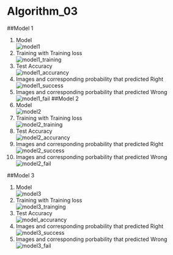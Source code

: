 # Algorithm_03
##Model 1
1. Model   
![model1](https://user-images.githubusercontent.com/11512889/173245184-3b459ef9-cf26-495d-8af7-78bed3a8d4ed.png)
2. Training with Training loss   
![model1_training](https://user-images.githubusercontent.com/11512889/173245168-a57ab89f-db9e-4754-b242-a1e6ee4bbe77.png)
3. Test Accuracy   
![model1_accurancy](https://user-images.githubusercontent.com/11512889/173245164-f9fd05e9-dccf-4cd7-8c58-5ca08c9bfa12.png)
4. Images and corresponding probability that predicted Right   
![model1_success](https://user-images.githubusercontent.com/11512889/173245166-7759b10d-d48a-4bb2-9585-9bb000abe9e0.png)
5. Images and corresponding porbability that predicted Wrong   
![model1_fail](https://user-images.githubusercontent.com/11512889/173245165-bf53be0a-73d4-4fbb-83ac-8d8b5df7b34c.png)
##Model 2
1. Model   
![model2](https://user-images.githubusercontent.com/11512889/173245169-01f5bdff-8cfd-4cde-ad0b-efc9e90d075c.png)
2. Training with Training loss   
![model2_training](https://user-images.githubusercontent.com/11512889/173245175-fac0789e-56d9-490f-b95e-2ac9f7fe74c8.png)
3. Test Accuracy   
![model2_accurancy](https://user-images.githubusercontent.com/11512889/173245172-68796fe0-cc09-47d0-a681-4f3306806ca5.png)
4. Images and corresponding probability that predicted Right   
![model2_success](https://user-images.githubusercontent.com/11512889/173245174-c2971981-da67-4318-83b8-c4e72ef4739c.png)
5. Images and corresponding porbability that predicted Wrong   
![model2_fail](https://user-images.githubusercontent.com/11512889/173245173-9096ed00-2d34-4512-a5d0-148c4d7bdf22.png)

##Model 3
1. Model   
![model3](https://user-images.githubusercontent.com/11512889/173245176-aa9e9737-97d7-437e-b5a6-3b28cc104a00.png)
2. Training with Training loss   
![model3_trainging](https://user-images.githubusercontent.com/11512889/173245182-4b1e025a-8b2c-4e20-832f-9bf5d1b6427c.png)
3. Test Accuracy   
![model_accurancy](https://user-images.githubusercontent.com/11512889/173245183-6783062f-7820-417c-be7d-a5a71d03c72a.png)
4. Images and corresponding probability that predicted Right   
![model3_success](https://user-images.githubusercontent.com/11512889/173245180-95c1977c-62be-4e5b-afc5-7b8cc7bb330a.png)
5. Images and corresponding porbability that predicted Wrong   
![model3_fail](https://user-images.githubusercontent.com/11512889/173245178-bd9dfd29-d03b-426e-b766-8c98c8129a09.png)
